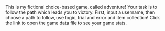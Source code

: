 This is my fictional choice-based game, called adventure!
Your task is to follow the path which leads you to victory.
First, input a username, then choose a path to follow, use logic, trial and error and item collection!
Click the link to open the game data file to see your game stats.
